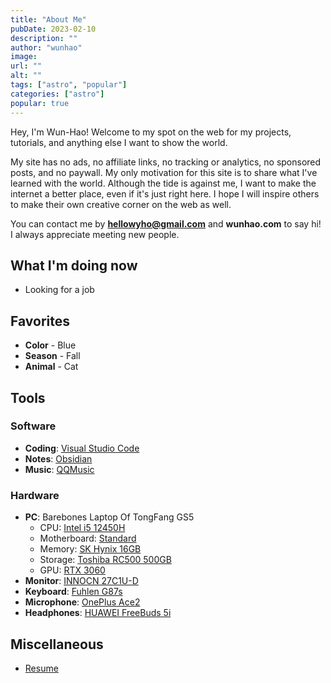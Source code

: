 ```yaml
---
title: "About Me"
pubDate: 2023-02-10
description: ""
author: "wunhao"
image:
url: ""
alt: ""
tags: ["astro", "popular"]
categories: ["astro"]
popular: true
---
```


Hey, I'm Wun-Hao! Welcome to my spot on the web for my projects, tutorials, and anything else I want to show the world.

My site has no ads, no affiliate links, no tracking or analytics, no sponsored posts, and no paywall. My only motivation for this site is to share what I've learned with the world. Although the tide is against me, I want to make the internet a better place, even if it's just right here. I hope I will inspire others to make their own creative corner on the web as well.

You can contact me by **hellowyho@gmail.com** and **wunhao.com** to say hi! I always appreciate meeting new people.

## What I'm doing now

- Looking for a job

## Favorites

- **Color** - Blue
- **Season** - Fall
- **Animal** - Cat

## Tools

### Software

- **Coding**: [Visual Studio Code](https://code.visualstudio.com/)
- **Notes**: [Obsidian](https://obsidian.md/)
- **Music**: [QQMusic](https://y.qq.com/)

### Hardware

- **PC**: Barebones Laptop Of TongFang GS5
  - CPU: [Intel i5 12450H](https://ark.intel.com/content/www/cn/zh/ark/products/132222/intel-core-i512450h-processor-12m-cache-up-to-4-40-ghz.html)
  - Motherboard: [Standard]()
  - Memory: [SK Hynix 16GB]()
  - Storage: [Toshiba RC500 500GB ](https://www.guru3d.com/articles-pages/toshiba-rc500-500gb-nvme-m-2-ssd-review,1.html)
  - GPU: [RTX 3060](https://www.nvidia.com/en-us/geforce/graphics-cards/30-series/rtx-3060-3060ti/)
- **Monitor**: [INNOCN 27C1U-D](https://innocn.com/products/innocn-27-computer-monitor-4k-27c1u-d)
- **Keyboard**: [Fuhlen G87s](http://www.fuhlen.com.cn/view/keyboard1/54.html)
- **Microphone**: [OnePlus Ace2](https://www.oneplus.com/cn/ace-2)
- **Headphones**: [HUAWEI FreeBuds 5i ](https://consumer.huawei.com/en/headphones/freebuds5i/)

## Miscellaneous

- [Resume](/resume)
